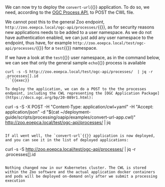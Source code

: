 We can now try to deploy the `convert-url`{{}} application. To do so, we need, according to the [OGC Process API](https://ogcapi.ogc.org/processes/), to POST the CWL file.

We cannot post this to the general Zoo endpoint, `http://zoo.eoepca.local/ogc-api/processes/`{{}}, as for security reasons new applications needs to be added to a user namespace. As we do not have authentication enabled, we can just add any user namespace to the endpoint, thus have, for example `http://zoo.eoepca.local/test/ogc-api/processes/`{{}} for a `test`{{}} namespace.

If we have a look at the `test`{{}} user namespace, as in the command below, we can see that only the general sample `echo`{{}} process is available

```
curl -s -S http://zoo.eoepca.local/test/ogc-api/processes/  | jq -r .processes[].id
```{{exec}}

To deploy the application, we can do a POST to the the processes endpoint, including the CWL representing the [OGC Application Package](https://docs.ogc.org/bp/20-089r1.html):

```
curl -s -S -X POST -H "Content-Type: application/cwl+yaml" -H "Accept: application/json" -d "$(cat ~/deployment-guide/scripts/processing/oapip/examples/convert-url-app.cwl)" http://zoo.eoepca.local/test/ogc-api/processes/  | jq
```{{exec}}

If all went well, the `convert-url`{{}} application is now deployed, and you can see it in the list of deployed applications:

```
curl -s -S http://zoo.eoepca.local/test/ogc-api/processes/ | jq -r .processes[].id
```{{exec}}

Nothing changed now in our Kubernetes cluster. The CWL is stored within the Zoo software and the actual application docker containers and pods will be deployed on-demand only after we submit a processing execution
